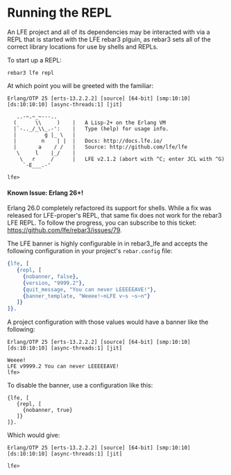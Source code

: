 # Running the REPL

An LFE project and all of its dependencies may be interacted with via a REPL
that is started with the LFE rebar3 plguin, as rebar3 sets all of the correct
library locations for use by shells and REPLs.

To start up a REPL:

```shell
rebar3 lfe repl
```

At which point you will be greeted with the familiar:

``` text
Erlang/OTP 25 [erts-13.2.2.2] [source] [64-bit] [smp:10:10] [ds:10:10:10] [async-threads:1] [jit]

   ..-~.~_~---..
  (      \\     )    |   A Lisp-2+ on the Erlang VM
  |`-.._/_\\_.-':    |   Type (help) for usage info.
  |         g |_ \   |
  |        n    | |  |   Docs: http://docs.lfe.io/
  |       a    / /   |   Source: http://github.com/lfe/lfe
   \     l    |_/    |
    \   r     /      |   LFE v2.1.2 (abort with ^C; enter JCL with ^G)
     `-E___.-'

lfe>
```

<div class="alert alert-warning">
  <h4 class="alert-heading">
    <i class="fa fa-exclamation-triangle" aria-hidden="true"></i>
    Known Issue: Erlang 26+!
  </h4>
  <p class="mb-0">
    Erlang 26.0 completely refactored its support for shells. While a fix was released for LFE-proper's REPL, that same fix does not work for the rebar3 LFE REPL. To follow the progress, you can subscribe to this ticket: <a href="https://github.com/lfe/rebar3/issues/79">https://github.com/lfe/rebar3/issues/79</a>.
  </p>
</div>

The LFE banner is highly configurable in in rebar3_lfe and accepts the following configuration in your project's `rebar.config` file:

``` erlang
{lfe, [
   {repl, [
     {nobanner, false},
     {version, "9999.2"},
     {quit_message, "You can never LEEEEEAVE!"},
     {banner_template, "Weeee!~nLFE v~s ~s~n"}
   ]}
]}.
```

A project configuration with those values would have a banner like the following:

``` text
Erlang/OTP 25 [erts-13.2.2.2] [source] [64-bit] [smp:10:10] [ds:10:10:10] [async-threads:1] [jit]

Weeee!
LFE v9999.2 You can never LEEEEEAVE!
lfe>
```

To disable the banner, use a configuration like this:

``` text
{lfe, [
   {repl, [
     {nobanner, true}
   ]}
]}.
```

Which would give:

``` text
Erlang/OTP 25 [erts-13.2.2.2] [source] [64-bit] [smp:10:10] [ds:10:10:10] [async-threads:1] [jit]

lfe>
```
